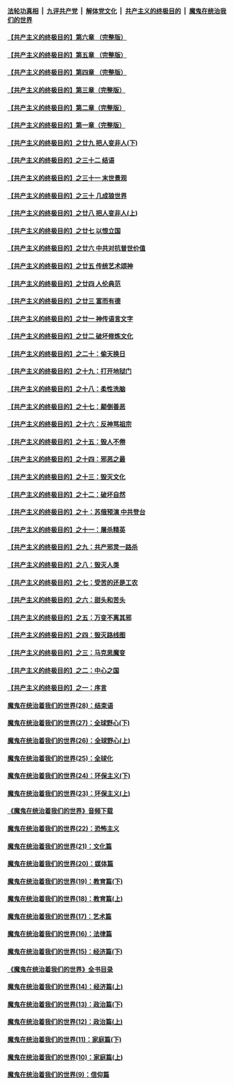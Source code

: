 ####  [法轮功真相](../../../../basic/blob/master/README.md?t=06201602) &nbsp;|&nbsp; [九评共产党](../../../../9ping.md/blob/master/README.md?t=06201602) &nbsp;|&nbsp; [解体党文化](../../../../jtdwh.md/blob/master/README.md?t=06201602)  &nbsp;|&nbsp; [共产主义的终极目的](../../../../gczydzjmd.md/blob/master/README.md?t=06201602) &nbsp;|&nbsp; [魔鬼在统治我们的世界](../../../../mgztzwmdsj.md/blob/master/README.md?t=06201602) 

#### [【共产主义的终极目的】第六章 （完整版）](../pages/nsc422/n11428913.md?t=06201602) 

#### [【共产主义的终极目的】第五章 （完整版）](../pages/nsc422/n11428912.md?t=06201602) 

#### [【共产主义的终极目的】第四章 （完整版）](../pages/nsc422/n11428907.md?t=06201602) 

#### [【共产主义的终极目的】第三章（完整版）](../pages/nsc422/n11428848.md?t=06201602) 

#### [【共产主义的终极目的】第二章（完整版）](../pages/nsc422/n11428831.md?t=06201602) 

#### [【共产主义的终极目的】第一章（完整版）](../pages/nsc422/n11417651.md?t=06201602) 

#### [【共产主义的终极目的】之廿九 把人变非人(下)](../pages/nsc422/n11344140.md?t=06201602) 

#### [【共产主义的终极目的】之三十二 结语](../pages/nsc422/n11360535.md?t=06201602) 

#### [【共产主义的终极目的】之三十一 末世景观](../pages/nsc422/n11351129.md?t=06201602) 

#### [【共产主义的终极目的】之三十 几成狼世界](../pages/nsc422/n11348280.md?t=06201602) 

#### [【共产主义的终极目的】之廿八 把人变非人(上)](../pages/nsc422/n11340492.md?t=06201602) 

#### [【共产主义的终极目的】之廿七 以恨立国](../pages/nsc422/n11336944.md?t=06201602) 

#### [【共产主义的终极目的】之廿六 中共对抗普世价值](../pages/nsc422/n11324785.md?t=06201602) 

#### [【共产主义的终极目的】之廿五 传统艺术颂神](../pages/nsc422/n11296396.md?t=06201602) 

#### [【共产主义的终极目的】之廿四 人伦典范](../pages/nsc422/n11296397.md?t=06201602) 

#### [【共产主义的终极目的】之廿三 富而有德](../pages/nsc422/n11283598.md?t=06201602) 

#### [【共产主义的终极目的】之廿一 神传语言文字](../pages/nsc422/n11263265.md?t=06201602) 

#### [【共产主义的终极目的】之廿二 破坏修炼文化](../pages/nsc422/n11245728.md?t=06201602) 

#### [【共产主义的终极目的】之二十：偷天换日](../pages/nsc422/n11238846.md?t=06201602) 

#### [【共产主义的终极目的】之十九：打开地狱门](../pages/nsc422/n11206376.md?t=06201602) 

#### [【共产主义的终极目的】之十八：柔性洗脑](../pages/nsc422/n11199994.md?t=06201602) 

#### [【共产主义的终极目的】之十七：颠倒善恶](../pages/nsc422/n11179782.md?t=06201602) 

#### [【共产主义的终极目的】之十六：反神骂祖宗](../pages/nsc422/n11166798.md?t=06201602) 

#### [【共产主义的终极目的】之十五：毁人不倦](../pages/nsc422/n11166792.md?t=06201602) 

#### [【共产主义的终极目的】之十四：邪恶之最](../pages/nsc422/n11150249.md?t=06201602) 

#### [【共产主义的终极目的】之十三：毁灭文化](../pages/nsc422/n11135227.md?t=06201602) 

#### [【共产主义的终极目的】之十二：破坏自然](../pages/nsc422/n11135214.md?t=06201602) 

#### [【共产主义的终极目的】之十：苏俄预演 中共登台](../pages/nsc422/n11118424.md?t=06201602) 

#### [【共产主义的终极目的】之十一：屠杀精英](../pages/nsc422/n11118442.md?t=06201602) 

#### [【共产主义的终极目的】之九：共产邪灵一路杀](../pages/nsc422/n11114139.md?t=06201602) 

#### [【共产主义的终极目的】之八：毁灭人类](../pages/nsc422/n11108503.md?t=06201602) 

#### [【共产主义的终极目的】之七：受苦的还是工农](../pages/nsc422/n11101809.md?t=06201602) 

#### [【共产主义的终极目的】之六：甜头和苦头](../pages/nsc422/n11096971.md?t=06201602) 

#### [【共产主义的终极目的】之五：万变不离其邪](../pages/nsc422/n11091285.md?t=06201602) 

#### [【共产主义的终极目的】之四：毁灭路线图](../pages/nsc422/n11086284.md?t=06201602) 

#### [【共产主义的终极目的】之三：马克思魔变](../pages/nsc422/n11061941.md?t=06201602) 

#### [【共产主义的终极目的】之二：中心之国](../pages/nsc422/n11047728.md?t=06201602) 

#### [【共产主义的终极目的】之一：序言](../pages/nsc422/n11086077.md?t=06201602) 

#### [魔鬼在统治着我们的世界(28)：结束语](../pages/nsc422/n10936246.md?t=06201602) 

#### [魔鬼在统治着我们的世界(27)：全球野心(下)](../pages/nsc422/n10928319.md?t=06201602) 

#### [魔鬼在统治着我们的世界(26)：全球野心(上)](../pages/nsc422/n10900318.md?t=06201602) 

#### [魔鬼在统治着我们的世界(25)：全球化](../pages/nsc422/n10788205.md?t=06201602) 

#### [魔鬼在统治着我们的世界(24)：环保主义(下)](../pages/nsc422/n10695307.md?t=06201602) 

#### [魔鬼在统治着我们的世界(23)：环保主义(上)](../pages/nsc422/n10688613.md?t=06201602) 

#### [《魔鬼在统治着我们的世界》音频下载](../pages/nsc422/n10635553.md?t=06201602) 

#### [魔鬼在统治着我们的世界(22)：恐怖主义](../pages/nsc422/n10614727.md?t=06201602) 

#### [魔鬼在统治着我们的世界(21)：文化篇](../pages/nsc422/n10597706.md?t=06201602) 

#### [魔鬼在统治着我们的世界(20)：媒体篇](../pages/nsc422/n10586579.md?t=06201602) 

#### [魔鬼在统治着我们的世界(19)：教育篇(下)](../pages/nsc422/n10564808.md?t=06201602) 

#### [魔鬼在统治着我们的世界(18)：教育篇(上)](../pages/nsc422/n10526970.md?t=06201602) 

#### [魔鬼在统治着我们的世界(17)：艺术篇](../pages/nsc422/n10499093.md?t=06201602) 

#### [魔鬼在统治着我们的世界(16)：法律篇](../pages/nsc422/n10485969.md?t=06201602) 

#### [魔鬼在统治着我们的世界(15)：经济篇(下)](../pages/nsc422/n10469975.md?t=06201602) 

#### [《魔鬼在统治着我们的世界》全书目录](../pages/nsc422/n10464261.md?t=06201602) 

#### [魔鬼在统治着我们的世界(14)：经济篇(上)](../pages/nsc422/n10457370.md?t=06201602) 

#### [魔鬼在统治着我们的世界(13)：政治篇(下)](../pages/nsc422/n10448270.md?t=06201602) 

#### [魔鬼在统治着我们的世界(12)：政治篇(上)](../pages/nsc422/n10444576.md?t=06201602) 

#### [魔鬼在统治着我们的世界(11)：家庭篇(下)](../pages/nsc422/n10440961.md?t=06201602) 

#### [魔鬼在统治着我们的世界(10)：家庭篇(上)](../pages/nsc422/n10435448.md?t=06201602) 

#### [魔鬼在统治着我们的世界(9)：信仰篇](../pages/nsc422/n10432159.md?t=06201602) 

